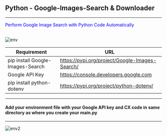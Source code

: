 ## Python - Google-Images-Search & Downloader
---
<span style="color:blue">Perform Google Image Search with Python Code Automatically</span></br>
</br>


![env](https://github.com/RGGH/Google_Image_Search_API2/blob/main/Portfolio%20(1).png)

| Requirement | URL |
| ----------- | ----------- |
| pip install Google-Images-Search | https://pypi.org/project/Google-Images-Search/ |
| Google API Key | https://console.developers.google.com |
| pip install python-dotenv | https://pypi.org/project/python-dotenv/ |

---
#### Add your environment file with your Google API key and CX code in same directory as where you create your main.py
---
![env2](https://github.com/RGGH/Google_Image_Search_API2/blob/main/env_.png)
